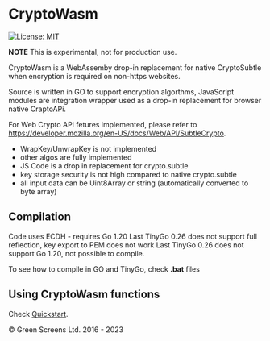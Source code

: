# CryptoWasm 

[![License: MIT](https://img.shields.io/badge/License-MIT-yellow.svg)](https://opensource.org/licenses/MIT)

**NOTE** This is experimental, not for production use. 

CryptoWasm is a WebAssemby drop-in replacement for native CryptoSubtle when encryption is required on non-https websites.

Source is written in GO to support encryption algorthms, JavaScript modules are integration wrapper used as a drop-in replacement for browser native CraptoAPi.

For Web Crypto API fetures implemented, please refer to https://developer.mozilla.org/en-US/docs/Web/API/SubtleCrypto.

 - WrapKey/UnwrapKey is not implemented
 - other algos are fully implemented
 - JS Code is a drop in replacement for crypto.subtle 
 - key storage security is not high compared to native crypto.subtle
 - all input data can be Uint8Array or string (automatically converted to byte array) 

## Compilation

Code uses ECDH - requires Go 1.20
Last TinyGo 0.26 does not support full reflection, key export to PEM does not work 
Last TinyGo 0.26 does not support Go 1.20, not possible to compile.

To see how to compile in GO and TinyGo, check __.bat__ files

## Using CryptoWasm functions

Check [Quickstart](Quickstart.md).

&copy; Green Screens Ltd. 2016 - 2023
